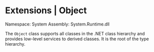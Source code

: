 # Extensions | Object

Namespace: System
Assembly: System.Runtime.dll

The `Object` class supports all classes in the .NET class hierarchy and provides low-level services to derived classes. It is the root of the type hierarchy.
<br>

